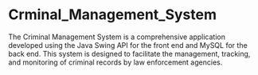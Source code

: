 # Crminal_Management_System
The Criminal Management System is a comprehensive application developed using the Java Swing API for the front end and MySQL for the back end. This system is designed to facilitate the management, tracking, and monitoring of criminal records by law enforcement agencies.
